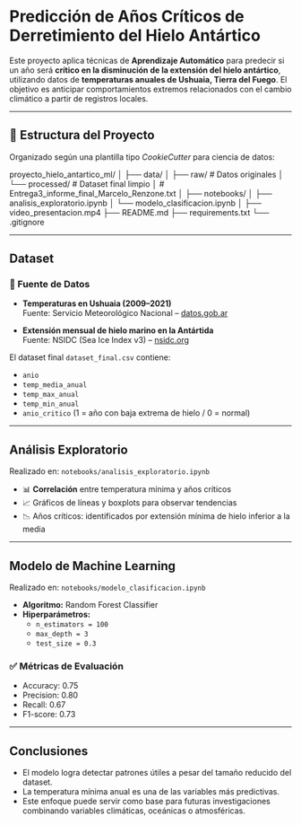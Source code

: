 #  Predicción de Años Críticos de Derretimiento del Hielo Antártico

Este proyecto aplica técnicas de **Aprendizaje Automático** para predecir si un año será **crítico en la disminución de la extensión del hielo antártico**, utilizando datos de **temperaturas anuales de Ushuaia, Tierra del Fuego**. El objetivo es anticipar comportamientos extremos relacionados con el cambio climático a partir de registros locales.

---

## 📁 Estructura del Proyecto

Organizado según una plantilla tipo *CookieCutter* para ciencia de datos:

proyecto_hielo_antartico_ml/
│
├── data/
│ ├── raw/ # Datos originales
│ └── processed/ # Dataset final limpio
│                # Entrega3_informe_final_Marcelo_Renzone.txt
│
├── notebooks/
│ ├── analisis_exploratorio.ipynb
│ └── modelo_clasificacion.ipynb
│
├── video_presentacion.mp4 
├── README.md
├── requirements.txt
└── .gitignore


---

##  Dataset

### 📌 Fuente de Datos

- **Temperaturas en Ushuaia (2009–2021)**  
  Fuente: Servicio Meteorológico Nacional – [datos.gob.ar](https://datos.gob.ar)
  
- **Extensión mensual de hielo marino en la Antártida**  
  Fuente: NSIDC (Sea Ice Index v3) – [nsidc.org](https://nsidc.org/data/seaice_index)

El dataset final `dataset_final.csv` contiene:
- `anio`
- `temp_media_anual`
- `temp_max_anual`
- `temp_min_anual`
- `anio_critico` (1 = año con baja extrema de hielo / 0 = normal)

---

##  Análisis Exploratorio

Realizado en: `notebooks/analisis_exploratorio.ipynb`

- 📊 **Correlación** entre temperatura mínima y años críticos
- 📈 Gráficos de líneas y boxplots para observar tendencias
- 📉 Años críticos: identificados por extensión mínima de hielo inferior a la media

---

##  Modelo de Machine Learning

Realizado en: `notebooks/modelo_clasificacion.ipynb`

- **Algoritmo:** Random Forest Classifier
- **Hiperparámetros:**
  - `n_estimators = 100`
  - `max_depth = 3`
  - `test_size = 0.3`

### ✅ Métricas de Evaluación

- Accuracy: 0.75  
- Precision: 0.80  
- Recall: 0.67  
- F1-score: 0.73

---

##  Conclusiones

- El modelo logra detectar patrones útiles a pesar del tamaño reducido del dataset.
- La temperatura mínima anual es una de las variables más predictivas.
- Este enfoque puede servir como base para futuras investigaciones combinando variables climáticas, oceánicas o atmosféricas.
